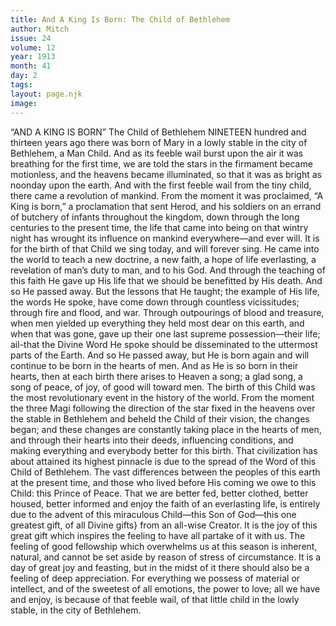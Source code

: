 ```yaml
---
title: And A King Is Born: The Child of Bethlehem
author: Mitch
issue: 24
volume: 12
year: 1913
month: 41
day: 2
tags:
layout: page.njk
image:
---
```

“AND A KING IS BORN”    The Child of Bethlehem   NINETEEN hundred and thirteen years ago there was born of Mary in a lowly stable in the city of Bethlehem, a Man Child. And as its feeble wail burst upon the air it was breathing for the first time, we are told the stars in the firmament became motionless, and the heavens became illuminated, so that it was as bright as noonday upon the earth.    And with the first feeble wail from the tiny child, there came a revolution of mankind. From the moment it was proclaimed, “A King is born,” a proclamation that sent Herod, and his soldiers on an errand of butchery of infants throughout the kingdom, down through the long centuries to the present time, the life that came into being on that wintry night has wrought its influence on mankind everywhere—and ever will.    It is for the birth of that Child we sing today, and will forever sing.    He came into the world to teach a new doctrine, a new faith, a hope of life everlasting, a revelation of man’s duty to man, and to his God. And through the teaching of this faith He gave up His life that we should be benefitted by His death. And so He passed away.    But the lessons that He taught; the example of His life, the words He spoke, have come down through countless vicissitudes; through fire and flood, and war. Through outpourings of blood and treasure, when men yielded up everything they held most dear on this earth, and when that was gone, gave up their one last supreme possession—their life; ail-that the Divine Word He spoke should be disseminated to the uttermost parts of the Earth.    And so He passed away, but He is born again and will continue to be born in the hearts of men. And as He is so born in their hearts, then at each birth there arises to Heaven a song; a glad song, a song of peace, of joy, of good will toward men.    The birth of this Child was the most revolutionary event in the history of the world. From the moment the three Magi following the direction of the star fixed in the heavens over the stable in Bethlehem and beheld the Child of their vision, the changes began; and these changes are constantly taking place in the hearts of men, and through their hearts into their deeds, influencing conditions, and making everything and everybody better for this birth.    That civilization has about attained its highest pinnacle is due to the spread of the Word of this Child of Bethlehem. The vast differences between the peoples of this earth at the present time, and those who lived before His coming we owe to this Child: this Prince of Peace. That we are better fed, better clothed, better housed, better informed and enjoy the faith of an everlasting life, is entirely due to the advent of this miraculous Child—this Son of God—this one greatest gift, of all Divine gifts} from an all-wise Creator.    It is the joy of this great gift which inspires the feeling to have all partake of it with us. The feeling of good fellowship which overwhelms us at this season is inherent, natural, and cannot be set aside by reason of stress of circumstance.    It is a day of great joy and feasting, but in the midst of it there should also be a feeling of deep appreciation. For everything we possess of material or intellect, and of the sweetest of all emotions, the power to love; all we have and enjoy, is because of that feeble wail, of that little child in the lowly stable, in the city of Bethlehem. 
